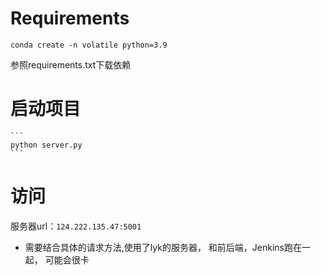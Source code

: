 # Requirements


````
conda create -n volatile python=3.9
````

参照requirements.txt下载依赖



# 启动项目

    ```
    python server.py
    ```


# 访问
 服务器url：`124.222.135.47:5001`

* 需要结合具体的请求方法,使用了lyk的服务器， 和前后端，Jenkins跑在一起， 可能会很卡







